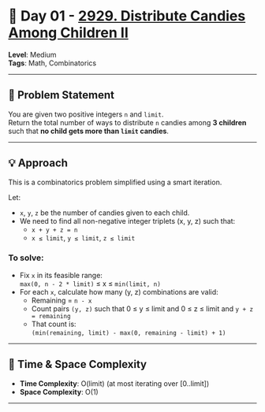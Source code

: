 # 📅 Day 01 - [2929. Distribute Candies Among Children II](https://leetcode.com/problems/distribute-candies-among-children-ii/)

**Level**: Medium  
**Tags**: Math, Combinatorics  

---

## 🧾 Problem Statement

You are given two positive integers `n` and `limit`.  
Return the total number of ways to distribute `n` candies among **3 children** such that **no child gets more than `limit` candies**.

---

## 💡 Approach

This is a combinatorics problem simplified using a smart iteration.

Let:
- `x`, `y`, `z` be the number of candies given to each child.  
- We need to find all non-negative integer triplets (x, y, z) such that:  
  - `x + y + z = n`  
  - `x ≤ limit`, `y ≤ limit`, `z ≤ limit`  

### To solve:
- Fix `x` in its feasible range:  
  `max(0, n - 2 * limit)` ≤ x ≤ `min(limit, n)`
- For each `x`, calculate how many (y, z) combinations are valid:
  - Remaining = `n - x`  
  - Count pairs `(y, z)` such that 0 ≤ y ≤ limit and 0 ≤ z ≤ limit and `y + z = remaining`  
  - That count is:  
    `(min(remaining, limit) - max(0, remaining - limit) + 1)`

---

## 🧠 Time & Space Complexity

- **Time Complexity**: O(limit) (at most iterating over [0..limit])  
- **Space Complexity**: O(1)

---
